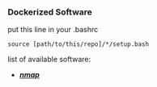 ### Dockerized Software

put this line in your .bashrc
```
source [path/to/this/repo]/*/setup.bash
```

list of available software:

- [***nmap***](https://nmap.org/docs.html)
